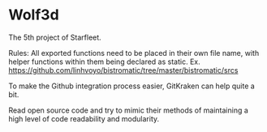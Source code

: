 # Wolf3d
The 5th project of Starfleet.

Rules:
All exported functions need to be placed in their own file name, with helper functions within them being declared as static. Ex. https://github.com/linhvoyo/bistromatic/tree/master/bistromatic/srcs

To make the Github integration process easier, GitKraken can help quite a bit. 

Read open source code and try to mimic their methods of maintaining a high level of code readability and modularity. 
